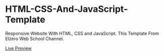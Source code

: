 # HTML-CSS-And-JavaScript-Template
Responsive Website With HTML, CSS and JavaScript.
This Template From Elzero Web School Channel.

[Live Preview](https://elzero-template-gad.netlify.app/)
